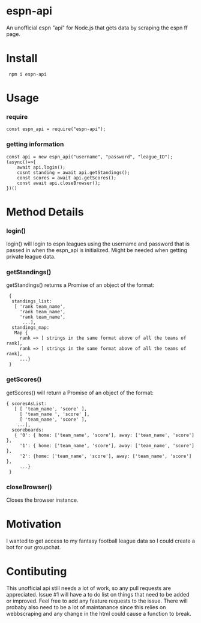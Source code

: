 # espn-api
An unofficial espn "api" for Node.js that gets data by scraping the espn ff page. 


# Install
``` npm i espn-api```

# Usage

### require
```const espn_api = require("espn-api"); ```

### getting information
```
const api = new espn_api("username", "password", "league_ID");
(async()=>{
	await api.login(); 
	cosnt standing = await api.getStandings(); 
	const scores = await api.getScores();
	const await api.closeBrowser();
})()
```

# Method Details

### login()

login() will login to espn leagues using the username and password that is passed in when the espn_api is initialized. Might be needed when getting private league data.

### getStandings()

getStandings() returns a Promise of an object of the format:

```
 {
  standings_list: 
   [ 'rank team_name',
     'rank team_name',
     'rank team_name',
      ...],
  standings_map: 
   Map {
     rank => [ strings in the same format above of all the teams of rank],
     rank => [ strings in the same format above of all the teams of rank],
     ...} 
 }

```

### getScores()

getScores() will return a Promise of an object of the format:
```
{ scoresAsList: 
   [ [ 'team_name', 'score' ],
     [ 'team_name ', 'score' ],
     [ 'team_name', 'score' ],
   	...],
  scoreboards: 
   { '0': { home: ['team_name', 'score'], away: ['team_name', 'score'] },
     '1': { home: ['team_name', 'score'], away: ['team_name', 'score'] },
     '2': {home: ['team_name', 'score'], away: ['team_name', 'score'] },
     ...}  
 }
```

### closeBrowser()
Closes the browser instance.

# Motivation
I wanted to get access to my fantasy football league data so I could create a bot for our groupchat. 

# Contibuting
This unofficial api still needs a lot of work, so any pull requests are appreciated. Issue #1 will have a to do list on things that need to be added or improved. Feel free to add any feature requests to the issue. There will probaby also need to be a lot of maintanance since this relies on webbscraping and any change in the html could cause a function to break.
